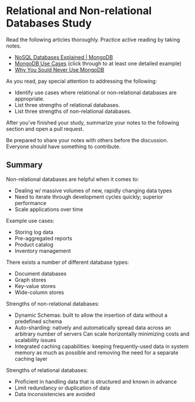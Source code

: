 # Relational and Non-relational Databases Study

Read the following articles thoroughly. Practice active reading by taking notes.

-   [NoSQL Databases Explained | MongoDB](https://www.mongodb.com/nosql-explained)
-   [MongoDB Use Cases](http://docs.mongodb.org/ecosystem/use-cases/) (click
    through to at least one detailed example)
-   [Why You Sould Never Use MongoDB](http://www.sarahmei.com/blog/2013/11/11/why-you-should-never-use-mongodb/)

As you read, pay special attention to addressing the following:

-   Identify use cases where relational or non-relational databases are
    appropriate.
-   List three strengths of relational databases.
-   List three strengths of non-relational databases.

After you've finished your study, summarize your notes to the following section
and open a pull request.

Be prepared to share your notes with others before the discussion. Everyone
should have something to contribute.

## Summary

Non-relational databases are helpful when it comes to:
 - Dealing w/ massive volumes of new, rapidly changing data types
 - Need to iterate through development cycles quickly; superior performance
 - Scale applications over time

 Example use cases:
  - Storing log data
  - Pre-aggregated reports
  - Product catalog
  - Inventory management

 There exists a number of different database types:
  - Document databases
  - Graph stores
  - Key-value stores
  - Wide-column stores


Strengths of non-relational databases:
  - Dynamic Schemas: built to allow the insertion of data without a predefined schema
  - Auto-sharding: natively and automatically spread data across an arbitrary number of servers
      Can scale horizontally minimizing costs and scalability issues
  - Integrated caching capabilities: keeping frequently-used data in system
    memory as much as possible and removing the need for a separate caching layer

Strengths of relational databases:
  - Proficient in handling data that is structured and known in advance
  - Limit redundancy or duplication of data
  - Data inconsistencies are avoided
